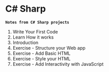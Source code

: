 # C# Sharp

**`Notes from C# Sharp projects`**

01. Write Your First Code
02. Learn How it works
03. Introduction
04. Exercise - Structure your Web app
05. Exercise - Add Basic HTML
06. Exercise - Style your HTML
07. Exercise - Add Interactivity with JavaScript

